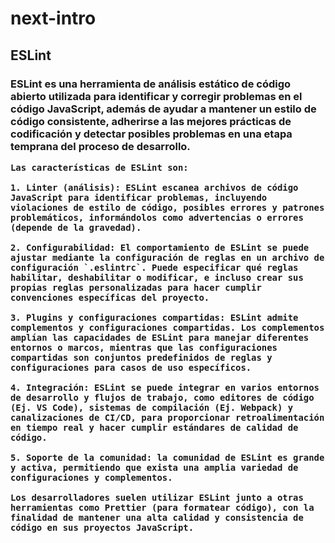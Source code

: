 # next-intro

<h2>ESLint</h2> 
<h3>
    ESLint es una herramienta de análisis estático de código abierto utilizada para identificar y corregir problemas en el código JavaScript, además de ayudar a mantener un estilo de código consistente, adherirse a las mejores prácticas de codificación y detectar posibles problemas en una etapa temprana del proceso de desarrollo. 

    Las características de ESLint son:

    1. Linter (análisis): ESLint escanea archivos de código JavaScript para identificar problemas, incluyendo violaciones de estilo de código, posibles errores y patrones problemáticos, informándolos como advertencias o errores (depende de la gravedad).

    2. Configurabilidad: El comportamiento de ESLint se puede ajustar mediante la configuración de reglas en un archivo de configuración `.eslintrc`. Puede especificar qué reglas habilitar, deshabilitar o modificar, e incluso crear sus propias reglas personalizadas para hacer cumplir convenciones específicas del proyecto.

    3. Plugins y configuraciones compartidas: ESLint admite complementos y configuraciones compartidas. Los complementos amplían las capacidades de ESLint para manejar diferentes entornos o marcos, mientras que las configuraciones compartidas son conjuntos predefinidos de reglas y configuraciones para casos de uso específicos.

    4. Integración: ESLint se puede integrar en varios entornos de desarrollo y flujos de trabajo, como editores de código (Ej. VS Code), sistemas de compilación (Ej. Webpack) y canalizaciones de CI/CD, para proporcionar retroalimentación en tiempo real y hacer cumplir estándares de calidad de código.

    5. Soporte de la comunidad: la comunidad de ESLint es grande y activa, permitiendo que exista una amplia variedad de configuraciones y complementos. 

    Los desarrolladores suelen utilizar ESLint junto a otras herramientas como Prettier (para formatear código), con la finalidad de mantener una alta calidad y consistencia de código en sus proyectos JavaScript.
</h3>